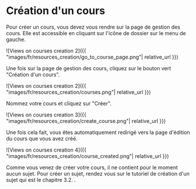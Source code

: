 # Création d'un cours

Pour créer un cours, vous devez vous rendre sur la page de gestion des cours. Elle est accessible en cliquant sur l'icône de dossier sur le menu de gauche.

![Views on courses creation 2]({{ "images/fr/resources_creation/go_to_course_page.png"| relative_url }})

Une fois sur la page de gestion des cours, cliquez sur le bouton vert "Création d'un cours".

![Views on courses creation 2]({{ "images/fr/resources_creation/courses.png"| relative_url }})

Nommez votre cours et cliquez sur "Créer".

![Views on courses creation 3]({{ "images/fr/resources_creation/create_course.png"| relative_url }})

Une fois cela fait, vous êtes automatiquement redirigé vers la page d'édition du cours que vous avez créé.

![Views on courses creation 4]({{ "images/fr/resources_creation/course_created.png"| relative_url }})

Comme vous venez de créer votre cours, il ne contient pour le moment aucun sujet. Pour créer un sujet, rendez vous sur le tutoriel de création d'un sujet qui est le chapitre 3.2. .